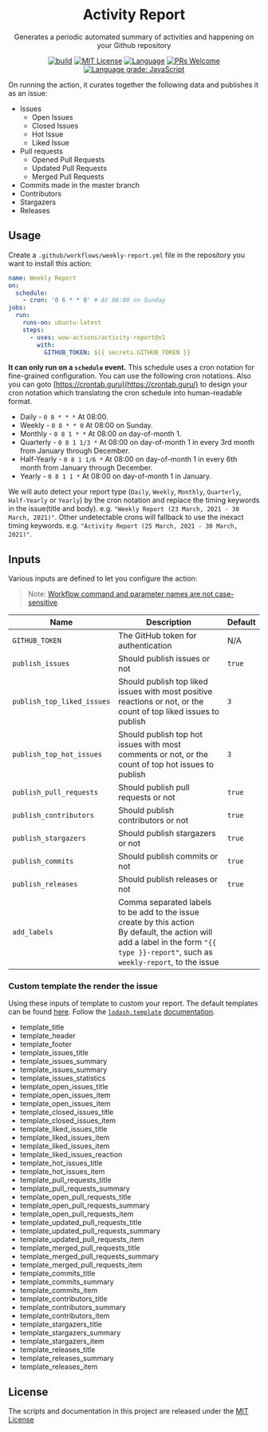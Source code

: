 <h1 align="center">Activity Report</h1>

<p align="center">Generates a periodic automated summary of activities and happening on your Github repository</p>

<p align="center">
<a href="https://github.com/wow-actions/activity-report/actions/workflows/test.yml"><img alt="build" src="https://img.shields.io/github/actions/workflow/status/wow-actions/activity-report/test.yml?branch=master&logo=github&style=flat-square"></a>
<a href="/LICENSE"><img src="https://img.shields.io/badge/license-MIT_License-green.svg?style=flat-square" alt="MIT License"></a>
<a href="https://www.typescriptlang.org"><img alt="Language" src="https://img.shields.io/badge/language-TypeScript-blue.svg?style=flat-square"></a>
<a href="https://github.com/wow-actions/activity-report/pulls"><img alt="PRs Welcome" src="https://img.shields.io/badge/PRs-Welcome-brightgreen.svg?style=flat-square"></a>
<a href="https://lgtm.com/projects/g/wow-actions/activity-report/context:javascript"><img alt="Language grade: JavaScript" src="https://img.shields.io/lgtm/grade/javascript/g/wow-actions/activity-report.svg?logo=lgtm&style=flat-square"></a>
</p>

On running the action, it curates together the following data and publishes it as an issue:

- Issues
  - Open Issues
  - Closed Issues
  - Hot Issue
  - Liked Issue
- Pull requests
  - Opened Pull Requests
  - Updated Pull Requests
  - Merged Pull Requests
- Commits made in the master branch
- Contributors
- Stargazers
- Releases

## Usage

Create a `.github/workflows/weekly-report.yml` file in the repository you want to install this action:

```yml
name: Weekly Report
on:
  schedule:
    - cron: '0 6 * * 0' # At 06:00 on Sunday
jobs:
  run:
    runs-on: ubuntu-latest
    steps:
      - uses: wow-actions/activity-report@v1
        with:
          GITHUB_TOKEN: ${{ secrets.GITHUB_TOKEN }}
```

**It can only run on a `schedule` event.** This schedule uses a cron notation for fine-grained configuration. You can use the following cron notations. Also you can goto [https://crontab.guru](https://crontab.guru/) to design your cron notation which translating the cron schedule into human-readable format.

- Daily - `0 8 * * *` At 08:00.
- Weekly - `0 8 * * 0` At 08:00 on Sunday.
- Monthly - `0 8 1 * *` At 08:00 on day-of-month 1.
- Quarterly - `0 8 1 1/3 *` At 08:00 on day-of-month 1 in every 3rd month from January through December.
- Half-Yearly - `0 8 1 1/6 *` At 08:00 on day-of-month 1 in every 6th month from January through December.
- Yearly - `0 8 1 1 *` At 08:00 on day-of-month 1 in January.

We will auto detect your report type (`Daily`, `Weekly`, `Monthly`, `Quarterly`, `Half-Yearly` or `Yearly`) by the cron notation and replace the timing keywords in the issue(title and body). e.g. `"Weekly Report (23 March, 2021 - 30 March, 2021)"`. Other undetectable crons will fallback to use the inexact timing keywords. e.g. `"Activity Report (25 March, 2021 - 30 March, 2021)"`.

## Inputs

Various inputs are defined to let you configure the action:

> Note: [Workflow command and parameter names are not case-sensitive](https://docs.github.com/en/free-pro-team@latest/actions/reference/workflow-commands-for-github-actions#about-workflow-commands).

| Name | Description | Default |
| --- | --- | --- |
| `GITHUB_TOKEN` | The GitHub token for authentication | N/A |
| `publish_issues` | Should publish issues or not | `true` |
| `publish_top_liked_issues` | Should publish top liked issues with most positive reactions or not, or the count of top liked issues to publish | `3` |
| `publish_top_hot_issues` | Should publish top hot issues with most comments or not, or the count of top hot issues to publish | `3` |
| `publish_pull_requests` | Should publish pull requests or not | `true` |
| `publish_contributors` | Should publish contributors or not | `true` |
| `publish_stargazers` | Should publish stargazers or not | `true` |
| `publish_commits` | Should publish commits or not | `true` |
| `publish_releases` | Should publish releases or not | `true` |
| `add_labels` | Comma separated labels to be add to the issue create by this action <br> By default, the action will add a label in the form `"{{ type }}-report"`, such as `weekly-report`, to the issue |  |

### Custom template the render the issue

Using these inputs of template to custom your report. The default templates can be found [here](/src/templates.ts). Follow the [`lodash.template`](https://www.npmjs.com/package/lodash.template) [documentation](https://lodash.com/docs#template).

- template_title
- template_header
- template_footer
- template_issues_title
- template_issues_summary
- template_issues_summary
- template_issues_statistics
- template_open_issues_title
- template_open_issues_item
- template_open_issues_item
- template_closed_issues_title
- template_closed_issues_item
- template_liked_issues_title
- template_liked_issues_item
- template_liked_issues_item
- template_liked_issues_reaction
- template_hot_issues_title
- template_hot_issues_item
- template_pull_requests_title
- template_pull_requests_summary
- template_open_pull_requests_title
- template_open_pull_requests_summary
- template_open_pull_requests_item
- template_updated_pull_requests_title
- template_updated_pull_requests_summary
- template_updated_pull_requests_item
- template_merged_pull_requests_title
- template_merged_pull_requests_summary
- template_merged_pull_requests_item
- template_commits_title
- template_commits_summary
- template_commits_item
- template_contributors_title
- template_contributors_summary
- template_contributors_item
- template_stargazers_title
- template_stargazers_summary
- template_stargazers_item
- template_releases_title
- template_releases_summary
- template_releases_item

## License

The scripts and documentation in this project are released under the [MIT License](LICENSE)
